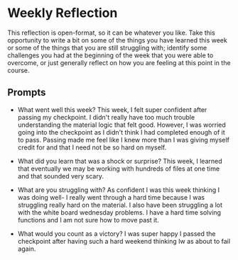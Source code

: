 # Weekly Reflection
This reflection is open-format, so it can be whatever you like. Take this opportunity to write a bit on some of the things you have learned this week or some of the things that you are still struggling with; identify some challenges you had at the beginning of the week that you were able to overcome, or just generally reflect on how you are feeling at this point in the course.

## Prompts
- What went well this week?
This week, I felt super confident after passing my checkpoint. I didn't really have too much trouble understanding the material logic that felt good. However, I was worried going into the checkpoint as I didn't think I had completed enough of it to pass. Passing made me feel like I knew more than I was giving myself credit for and that I need not be so hard on myself.    

- What did you learn that was a shock or surprise?
This week, I learned that eventually we may be working with hundreds of files at one time and that sounded very scary. 

- What are you struggling with?
As confident I was this week thinking I was doing well- I really went through a hard time because I was struggling really hard on the material. I also have been struggling a lot with the white board wednesday problems. I have a hard time solving functions and I am not sure how to move past it. 

- What would you count as a victory?
I was super happy I passed the checkpoint after having such a hard weekend thinking Iw as about to fail again. 
